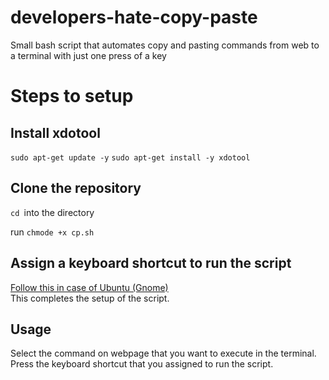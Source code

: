 # developers-hate-copy-paste
Small bash script that automates copy and pasting commands from web to a terminal with just one press of a key
# Steps to setup

## Install xdotool
``sudo apt-get update -y``
``sudo apt-get install -y xdotool``

## Clone the repository
``cd ``into the directory<br>

run ``chmode +x cp.sh``<br>

## Assign a keyboard shortcut to run the script
[Follow this in case of Ubuntu (Gnome)](https://docs.fedoraproject.org/en-US/quick-docs/proc_setting-key-shortcut/)<br>
This completes the setup of the script.

## Usage
Select the command on webpage that you want to execute in the terminal. Press the keyboard shortcut that you assigned to run the script.








